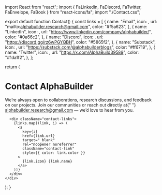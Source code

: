 import React from "react";
import { FaLinkedin, FaDiscord, FaTwitter, FaEnvelope, FaBook } from "react-icons/fa";
import "./Contact.css";

export default function Contact() {
  const links = [
    {
      name: "Email",
      icon: <FaEnvelope />,
      url: "mailto:alphabuilder.research@gmail.com",
      color: "#f5a623",
    },
    {
      name: "LinkedIn",
      icon: <FaLinkedin />,
      url: "https://www.linkedin.com/company/alphabuilder/",
      color: "#0a66c2",
    },
    {
      name: "Discord",
      icon: <FaDiscord />,
      url: "https://discord.gg/rz6wPGYQBH",
      color: "#5865f2",
    },
    {
      name: "Substack",
      icon: <FaBook />,
      url: "https://substack.com/@alphabuilderblogs",
      color: "#ff6719",
    },
    {
      name: "Twitter",
      icon: <FaTwitter />,
      url: "https://x.com/AlphaBuild39589",
      color: "#1da1f2",
    },
  ];

  return (
    <div className="contact-container">
      <h1>Contact AlphaBuilder</h1>
      <p>
        We’re always open to collaborations, research discussions, and feedback on our projects. 
        Join our communities or reach out directly at{" "}
        <a
          href="mailto:alphabuilder.research@gmail.com"
          className="email-link"
        >
          alphabuilder.research@gmail.com
        </a>
        — we’d love to hear from you.
      </p>



      <div className="contact-links">
        {links.map((link, i) => (
          <a
            key={i}
            href={link.url}
            target="_blank"
            rel="noopener noreferrer"
            className="contact-link"
            style={{ color: link.color }}
          >
            {link.icon} {link.name}
          </a>
        ))}
      </div>
    </div>
  );
}
